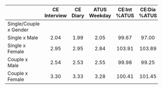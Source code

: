 
|                      | CE<br>Interview |  CE<br>Diary | ATUS<br>Weekday | CE:Int<br>%ATUS | CE:Dia<br>%ATUS |
| -------------------- | :----------: | :----------: | :----------: | :----------: | :----------: |
| Single/Couple x Gender |              |              |              |              |              |
| Single x Male        |         2.04 |         1.99 |         2.05 |        99.67 |        97.00 |
| Single x Female      |         2.95 |         2.95 |         2.84 |       103.91 |       103.89 |
| Couple x Male        |         2.54 |         2.53 |         2.55 |        99.98 |        99.25 |
| Couple x Female      |         3.30 |         3.33 |         3.28 |       100.41 |       101.45 |

